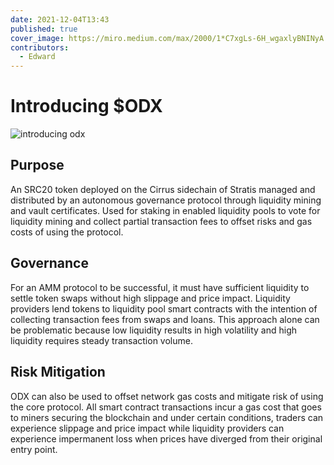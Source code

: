```yaml
---
date: 2021-12-04T13:43
published: true
cover_image: https://miro.medium.com/max/2000/1*C7xgLs-6H_wgaxlyBNINyA.png
contributors:
  - Edward
---
```


# Introducing $ODX

![introducing odx](https://miro.medium.com/max/2000/1*C7xgLs-6H_wgaxlyBNINyA.png)

## Purpose
An SRC20 token deployed on the Cirrus sidechain of Stratis managed and distributed by an autonomous governance protocol through liquidity mining and vault certificates. Used for staking in enabled liquidity pools to vote for liquidity mining and collect partial transaction fees to offset risks and gas costs of using the protocol.

## Governance
For an AMM protocol to be successful, it must have sufficient liquidity to settle token swaps without high slippage and price impact. Liquidity providers lend tokens to liquidity pool smart contracts with the intention of collecting transaction fees from swaps and loans. This approach alone can be problematic because low liquidity results in high volatility and high liquidity requires steady transaction volume.

## Risk Mitigation
ODX can also be used to offset network gas costs and mitigate risk of using the core protocol. All smart contract transactions incur a gas cost that goes to miners securing the blockchain and under certain conditions, traders can experience slippage and price impact while liquidity providers can experience impermanent loss when prices have diverged from their original entry point.